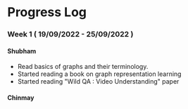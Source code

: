 # Progress Log

### Week 1 ( 19/09/2022 - 25/09/2022 )

#### Shubham

- Read basics of graphs and their terminology.
- Started reading a book on graph representation learning
- Started reading "Wild QA : Video Understanding" paper

#### Chinmay